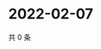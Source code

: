 # 2022-02-07

共 0 条

<!-- BEGIN WEIBO -->
<!-- 最后更新时间 Mon Feb 07 2022 08:51:59 GMT+0800 (China Standard Time) -->

<!-- END WEIBO -->
